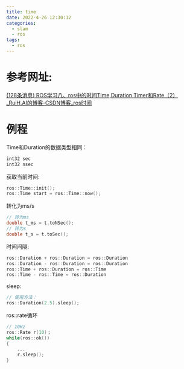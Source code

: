 ```yaml
---
title: time
date: 2022-4-26 12:30:12
categories:
  - slam
  - ros
tags:
  - ros
---
```


# 参考网址:

[(128条消息) ROS学习八、ros中的时间Time,Duration,Timer和Rate（2）_RuiH.AI的博客-CSDN博客_ros时间](https://blog.csdn.net/qq_41035283/article/details/120697331?ops_request_misc=%7B%22request%5Fid%22%3A%22165093841216782390592381%22%2C%22scm%22%3A%2220140713.130102334..%22%7D&request_id=165093841216782390592381&biz_id=0&utm_medium=distribute.pc_search_result.none-task-blog-2~all~sobaiduend~default-2-120697331.142^v9^control,157^v4^control&utm_term=ros当前时间&spm=1018.2226.3001.4187)

# 例程

Time和Duration的数据类型相同：

```C++
int32 sec
int32 nsec
```

获取当前时间:

```c++
ros::Time::init();
ros::Time start = ros::Time::now();
```

转化为ms/s

```c++
// 转为ms
double t_ms = t.toNSec();
// 转为s
double t_s = t.toSec();
```

时间间隔:

```c++
ros::Duration + ros::Duration = ros::Duration
ros::Duration - ros::Duration = ros::Duration
ros::Time + ros::Duration = ros::Time
ros::Time - ros::Time = ros::Duration
```

sleep:

```c++
// 使用方法：
ros::Duration(2.5).sleep(); 
```

ros::rate循环

```c++
// 10Hz
ros::Rate r(10)；
while(ros::ok())
{
	...
	r.sleep();
}
```

